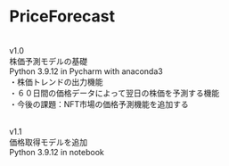 # PriceForecast
</br>
v1.0</br>
株価予測モデルの基礎</br>
Python 3.9.12 in Pycharm with anaconda3</br>
・株価トレンドの出力機能</br>
・６０日間の価格データによって翌日の株価を予測する機能</br>
・今後の課題：NFT市場の価格予測機能を追加する</br>
</br>

v1.1</br>
価格取得モデルを追加</br>
Python 3.9.12 in notebook</br>
